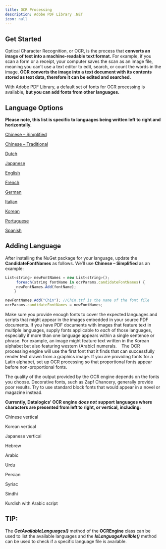 ```yaml
---
title: OCR Processing
description: Adobe PDF Library .NET
icon: null
---
```


## Get Started

Optical Character Recognition, or OCR, is the process that **converts an image of text into a machine-readable text format.** For example, if you scan a form or a receipt, your computer saves the scan as an image file, meaning you can’t use a text editor to edit, search, or count the words in the image. **OCR converts the image into a text document with its contents stored as text data, therefore it can be edited and searched.** 

With Adobe PDF Library, a default set of fonts for OCR processing is available, **but you can add fonts from other languages.**

## Language Options

**Please note, this list is specific to languages being written left to right and horizontally.**

[Chinese – Simplified](https://www.nuget.org/packages/APDFL.OCR.Data.ChineseSimplified)

[Chinese – Traditional](https://www.nuget.org/packages/APDFL.OCR.Data.ChineseTraditional)

[Dutch](https://www.nuget.org/packages/APDFL.OCR.Data.Dutch)

[Japanese](https://www.nuget.org/packages/APDFL.OCR.Data.Japanese)

[English](https://www.nuget.org/packages/APDFL.OCR.Data.English)

[French](https://www.nuget.org/packages/APDFL.OCR.Data.French)

[German](https://www.nuget.org/packages/APDFL.OCR.Data.German)

[Italian](https://www.nuget.org/packages/APDFL.OCR.Data.Italian)

[Korean](https://www.nuget.org/packages/APDFL.OCR.Data.Korean)

[Portuguese](https://www.nuget.org/packages/APDFL.OCR.Data.Portuguese)

[Spanish](https://www.nuget.org/packages/APDFL.OCR.Data.Spanish)

## Adding Language

After installing the NuGet package for your language, update the **CandidateFontNames** as follows. We’ll use **Chinese – Simplified** as an example: 

```js
List<string> newFontNames = new List<string>();  
     foreach(string fontName in ocrParams.candidateFontNames) {  
     newFontNames.Add(fontName);  
    }  

newFontNames.Add("Chin"); //Chin.ttf is the name of the font file  
ocrParams.candidateFontNames = newFontNames;
```

Make sure you provide enough fonts to cover the expected languages and scripts that might appear in the images embedded in your source PDF documents. If you have PDF documents with images that feature text in multiple languages, supply fonts applicable to *each* of those languages, especially if more than one language appears within a single sentence or phrase. For example, an image might feature text written in the Korean alphabet but also featuring western (Arabic) numerals.    The OCR processing engine will use the first font that it finds that can successfully render text drawn from a graphics image. If you are providing fonts for a Latin alphabet, set up OCR processing so that proportional fonts appear before non-proportional fonts.   

The quality of the output provided by the OCR engine depends on the fonts you choose. Decorative fonts, such as Zapf Chancery, generally provide poor results. Try to use standard block fonts that would appear in a novel or magazine instead.   

**Currently, Datalogics’ OCR engine** ***does not*** **support languages where characters are presented from left to right, or vertical, including:**  

Chinese vertical

Korean vertical 

Japanese vertical

Hebrew 

Arabic 

Urdu 

Persian 

Syriac 

Sindhi 

Kurdish with Arabic script 

## TIP:

The ***GetAvailableLanguages()*** method of the **OCREngine** class can be used to list the available languages and the ***IsLanguageAvailble()*** method can be used to check if a specific language file is available.
